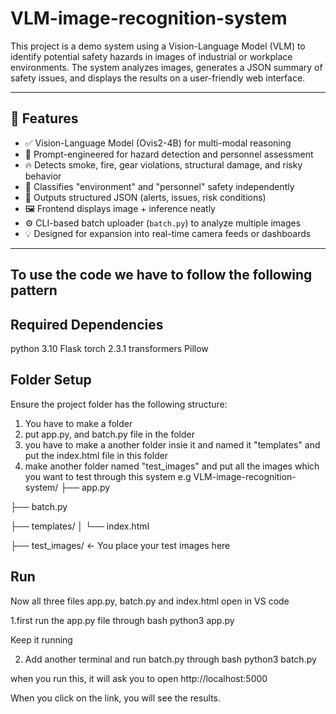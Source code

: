 # VLM-image-recognition-system

This project is a demo system using a Vision-Language Model (VLM) to identify potential safety hazards in images of industrial or workplace environments. The system analyzes images, generates a JSON summary of safety issues, and displays the results on a user-friendly web interface.

---

## 🚀 Features

- ✅ Vision-Language Model (Ovis2-4B) for multi-modal reasoning
- 🧠 Prompt-engineered for hazard detection and personnel assessment
- 🔥 Detects smoke, fire, gear violations, structural damage, and risky behavior
- 👷 Classifies "environment" and "personnel" safety independently
- 🧾 Outputs structured JSON (alerts, issues, risk conditions)
- 🖼 Frontend displays image + inference neatly
- ⚙️ CLI-based batch uploader (`batch.py`) to analyze multiple images
- 💡 Designed for expansion into real-time camera feeds or dashboards

---

## To use the code we have to follow the following pattern 

## Required Dependencies
python 3.10
Flask
torch 2.3.1 
transformers
Pillow
## Folder Setup
Ensure the project folder has the following structure:
1. You have to make a folder
2. put app.py, and batch.py file in the folder
3. you have to make a another folder insie it and named it "templates" and put the index.html file in this folder
4. make another folder named "test_images" and put all the images which you want to test through this system
   e.g
VLM-image-recognition-system/
├── app.py

├── batch.py

├── templates/
│   └── index.html

├── test_images/          ← You place your test images here

## Run 
Now all three files app.py, batch.py and index.html open in VS code

1.first run the app.py file through bash
  python3 app.py

Keep it running 

2. Add another terminal and run batch.py through bash
   python3 batch.py

when you run this, it will ask you to open 
http://localhost:5000

When you click on the link, you will see the results.










